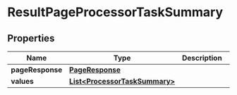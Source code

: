 # ResultPageProcessorTaskSummary

## Properties
Name | Type | Description | Notes
------------ | ------------- | ------------- | -------------
**pageResponse** | [**PageResponse**](PageResponse.md) |  |  [optional]
**values** | [**List&lt;ProcessorTaskSummary&gt;**](ProcessorTaskSummary.md) |  |  [optional]
